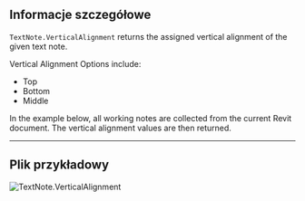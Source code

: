 ## Informacje szczegółowe
`TextNote.VerticalAlignment` returns the assigned vertical alignment of the given text note.

Vertical Alignment Options include:
- Top
- Bottom
- Middle

In the example below, all working notes are collected from the current Revit document. The vertical alignment values are then returned.

___
## Plik przykładowy

![TextNote.VerticalAlignment](./Revit.Elements.TextNote.VerticalAlignment_img.jpg)
